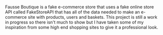 Fausse Boutique is a fake e-commerce store that uses a fake online store API called FakeStoreAPI that has all of the data needed to make an e-commerce site with products, users and baskets. This project is still a work in progress so there isn't much to show but I have taken some of my inspiration from some high end shopping sites to give it a professional look.

